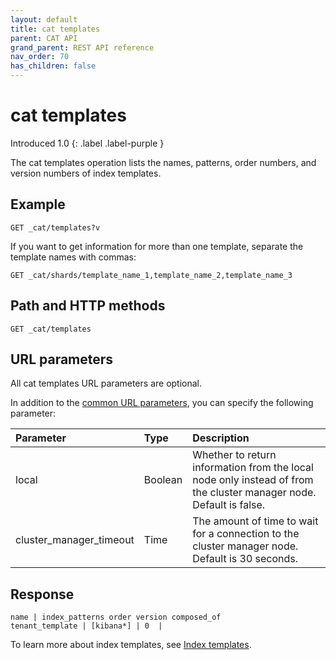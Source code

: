 ```yaml
---
layout: default
title: cat templates
parent: CAT API
grand_parent: REST API reference
nav_order: 70
has_children: false
---
```


# cat templates
Introduced 1.0
{: .label .label-purple }

The cat templates operation lists the names, patterns, order numbers, and version numbers of index templates.

## Example

```
GET _cat/templates?v
```

If you want to get information for more than one template, separate the template names with commas:

```
GET _cat/shards/template_name_1,template_name_2,template_name_3
```

## Path and HTTP methods

```
GET _cat/templates
```

## URL parameters

All cat templates URL parameters are optional.

In addition to the [common URL parameters]({{site.url}}{{site.baseurl}}/opensearch/rest-api/cat/index#common-url-parameters), you can specify the following parameter:

Parameter | Type | Description
:--- | :--- | :---
local | Boolean | Whether to return information from the local node only instead of from the cluster manager node. Default is false.
cluster_manager_timeout | Time | The amount of time to wait for a connection to the cluster manager node. Default is 30 seconds.


## Response

```
name | index_patterns order version composed_of
tenant_template | [kibana*] | 0  |    
```

To learn more about index templates, see [Index templates]({{site.url}}{{site.baseurl}}/opensearch/index-templates).

